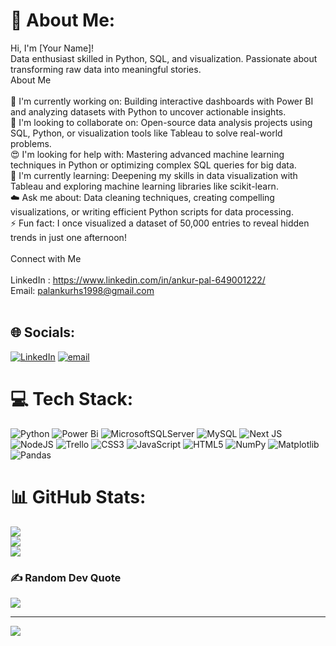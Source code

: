 # 💫 About Me:
Hi, I'm [Your Name]!<br>Data enthusiast skilled in Python, SQL, and visualization. Passionate about transforming raw data into meaningful stories.  <br>About Me<br><br>🔭 I'm currently working on: Building interactive dashboards with Power BI and analyzing datasets with Python to uncover actionable insights.  <br>👥 I'm looking to collaborate on: Open-source data analysis projects using SQL, Python, or visualization tools like Tableau to solve real-world problems.  <br>😍 I'm looking for help with: Mastering advanced machine learning techniques in Python or optimizing complex SQL queries for big data.  <br>🌱 I'm currently learning: Deepening my skills in data visualization with Tableau and exploring machine learning libraries like scikit-learn.  <br>☁️ Ask me about: Data cleaning techniques, creating compelling visualizations, or writing efficient Python scripts for data processing.  <br>⚡ Fun fact: I once visualized a dataset of 50,000 entries to reveal hidden trends in just one afternoon!<br><br>Connect with Me<br><br>LinkedIn  : https://www.linkedin.com/in/ankur-pal-649001222/<br>Email: palankurhs1998@gmail.com<br><br>


## 🌐 Socials:
[![LinkedIn](https://img.shields.io/badge/LinkedIn-%230077B5.svg?logo=linkedin&logoColor=white)](https://linkedin.com/in/ankur-pal-649001222) [![email](https://img.shields.io/badge/Email-D14836?logo=gmail&logoColor=white)](mailto:palankurhs1998@gmail.com) 

# 💻 Tech Stack:
![Python](https://img.shields.io/badge/python-3670A0?style=for-the-badge&logo=python&logoColor=ffdd54) ![Power Bi](https://img.shields.io/badge/power_bi-F2C811?style=for-the-badge&logo=powerbi&logoColor=black) ![MicrosoftSQLServer](https://img.shields.io/badge/Microsoft%20SQL%20Server-CC2927?style=for-the-badge&logo=microsoft%20sql%20server&logoColor=white) ![MySQL](https://img.shields.io/badge/mysql-4479A1.svg?style=for-the-badge&logo=mysql&logoColor=white) ![Next JS](https://img.shields.io/badge/Next-black?style=for-the-badge&logo=next.js&logoColor=white) ![NodeJS](https://img.shields.io/badge/node.js-6DA55F?style=for-the-badge&logo=node.js&logoColor=white) ![Trello](https://img.shields.io/badge/Trello-%23026AA7.svg?style=for-the-badge&logo=Trello&logoColor=white) ![CSS3](https://img.shields.io/badge/css3-%231572B6.svg?style=for-the-badge&logo=css3&logoColor=white) ![JavaScript](https://img.shields.io/badge/javascript-%23323330.svg?style=for-the-badge&logo=javascript&logoColor=%23F7DF1E) ![HTML5](https://img.shields.io/badge/html5-%23E34F26.svg?style=for-the-badge&logo=html5&logoColor=white) ![NumPy](https://img.shields.io/badge/numpy-%23013243.svg?style=for-the-badge&logo=numpy&logoColor=white) ![Matplotlib](https://img.shields.io/badge/Matplotlib-%23ffffff.svg?style=for-the-badge&logo=Matplotlib&logoColor=black) ![Pandas](https://img.shields.io/badge/pandas-%23150458.svg?style=for-the-badge&logo=pandas&logoColor=white)
# 📊 GitHub Stats:
![](https://github-readme-stats.vercel.app/api?username=Ank-Pal&theme=dark&hide_border=false&include_all_commits=false&count_private=false)<br/>
![](https://nirzak-streak-stats.vercel.app/?user=Ank-Pal&theme=dark&hide_border=false)<br/>
![](https://github-readme-stats.vercel.app/api/top-langs/?username=Ank-Pal&theme=dark&hide_border=false&include_all_commits=false&count_private=false&layout=compact)

### ✍️ Random Dev Quote
![](https://quotes-github-readme.vercel.app/api?type=horizontal&theme=radical)

---
[![](https://visitcount.itsvg.in/api?id=Ank-Pal&icon=0&color=0)](https://visitcount.itsvg.in)

<!-- Proudly created with GPRM ( https://gprm.itsvg.in ) -->